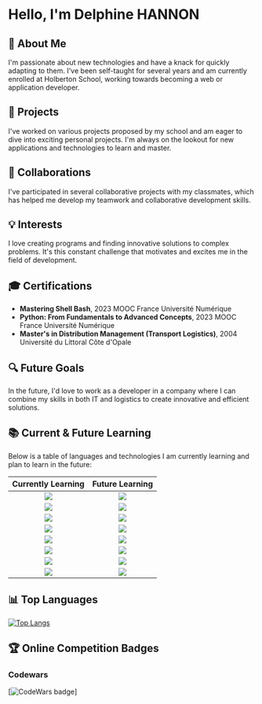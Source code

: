 # Hello, I'm Delphine HANNON

## 👋 About Me

I'm passionate about new technologies and have a knack for quickly adapting to them. I've been self-taught for several years and am currently enrolled at Holberton School, working towards becoming a web or application developer.

## 🚀 Projects

I've worked on various projects proposed by my school and am eager to dive into exciting personal projects. I'm always on the lookout for new applications and technologies to learn and master.

## 🤝 Collaborations

I've participated in several collaborative projects with my classmates, which has helped me develop my teamwork and collaborative development skills.

## 💡 Interests

I love creating programs and finding innovative solutions to complex problems. It's this constant challenge that motivates and excites me in the field of development.

## 🎓 Certifications

- **Mastering Shell Bash**, 2023 MOOC France Université Numérique
- **Python: From Fundamentals to Advanced Concepts**, 2023 MOOC France Université Numérique
- **Master's in Distribution Management (Transport Logistics)**, 2004 Université du Littoral Côte d'Opale

## 🔍 Future Goals

In the future, I'd love to work as a developer in a company where I can combine my skills in both IT and logistics to create innovative and efficient solutions.

<!-- Current & Future Learning Table with Centered Images -->
## 📚 Current & Future Learning

<p>Below is a table of languages and technologies I am currently learning and plan to learn in the future:</p>

<table>
  <thead>
    <tr>
      <th>Currently Learning</th>
      <th>Future Learning</th>
    </tr>
  </thead>
  <tbody>
    <tr>
      <td align="center"><center><img src="https://skillicons.dev/icons?i=c" /></center></td>
      <td align="center"><center><img src="https://skillicons.dev/icons?i=docker" /></center></td>
    </tr>
    <tr>
      <td align="center"><center><img src="https://skillicons.dev/icons?i=bash" /></center></td>
      <td align="center"><center><img src="https://skillicons.dev/icons?i=django"/></center></td>
    </tr>
    <tr>
      <td align="center"><center><img src="https://skillicons.dev/icons?i=py" /></center></td>
      <td align="center"><center><img src="https://skillicons.dev/icons?i=javascript" /></center></td>
    </tr>
    <tr>
      <td align="center"><center><img src="https://skillicons.dev/icons?i=html" /></center></td>
      <td align="center"><center><img src="https://skillicons.dev/icons?i=css" /></center></td>
    </tr>
    <tr>
      <td align="center"><center><img src="https://skillicons.dev/icons?i=vscode" /></center></td>
      <td align="center"><center><img src="https://skillicons.dev/icons?i=mysql" /></center></td>
    </tr>
    <tr>
      <td align="center"><center><img src="https://skillicons.dev/icons?i=git" /></center></td>
      <td align="center"><center><img src="https://skillicons.dev/icons?i=cs" /></center></td>
    </tr>
    <tr>
      <td align="center"><center><img src="https://skillicons.dev/icons?i=emacs" /></center></td>
      <td align="center"><center><img src="https://skillicons.dev/icons?i=arduino" /></center></td>
    </tr>
    <tr>
      <td align="center"><center><img src="https://skillicons.dev/icons?i=vim" /></center></td>
      <td align="center"><center><img src="https://skillicons.dev/icons?i=raspberrypi" /></center></td>
    </tr>
  </tbody>
</table>

## 📊 Top Languages

[![Top Langs](https://github-readme-stats.vercel.app/api/top-langs/?username=Delphine-H)](https://github.com/Delphine-H/github-readme-stats)

## 🏆 Online Competition Badges

### Codewars
[![CodeWars badge](https://www.codewars.com/users/Delphine59/badges/large)]

<!--
**Delphine-H/Delphine-H** is a ✨ _special_ ✨ repository because its `README.md` (this file) appears on your GitHub profile.

Here are some ideas to get you started:

- 🔭 I’m currently working on ...
- 🌱 I’m currently learning ...
- 👯 I’m looking to collaborate on ...
- 🤔 I’m looking for help with ...
- 💬 Ask me about ...
- 📫 How to reach me: ...
- 😄 Pronouns: ...
- ⚡ Fun fact: ...
-->
